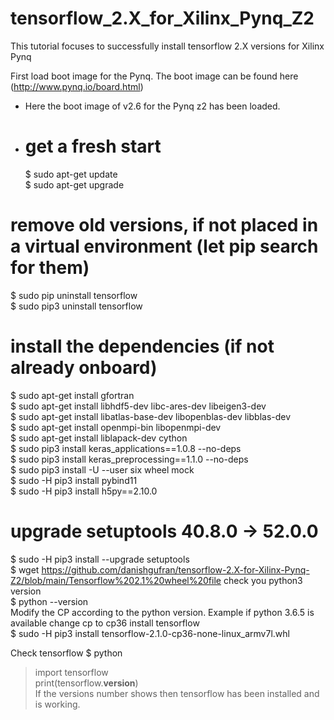 # tensorflow_2.X_for_Xilinx_Pynq_Z2
This tutorial focuses to successfully install tensorflow 2.X versions for Xilinx Pynq

First load boot image for the Pynq. The boot image can be found here (http://www.pynq.io/board.html) 
* Here the boot image of v2.6 for the Pynq z2 has been loaded.
* # get a fresh start
  $ sudo apt-get update \
  $ sudo apt-get upgrade
# remove old versions, if not placed in a virtual environment (let pip search for them)
  $ sudo pip uninstall tensorflow\
  $ sudo pip3 uninstall tensorflow
# install the dependencies (if not already onboard)
  $ sudo apt-get install gfortran\
  $ sudo apt-get install libhdf5-dev libc-ares-dev libeigen3-dev\
  $ sudo apt-get install libatlas-base-dev libopenblas-dev libblas-dev\
  $ sudo apt-get install openmpi-bin libopenmpi-dev\
  $ sudo apt-get install liblapack-dev cython\
  $ sudo pip3 install keras_applications==1.0.8 --no-deps\
  $ sudo pip3 install keras_preprocessing==1.1.0 --no-deps\
  $ sudo pip3 install -U --user six wheel mock\
  $ sudo -H pip3 install pybind11\
  $ sudo -H pip3 install h5py==2.10.0
# upgrade setuptools 40.8.0 -> 52.0.0
  $ sudo -H pip3 install --upgrade setuptools\
  $ wget https://github.com/danishgufran/tensorflow-2.X-for-Xilinx-Pynq-Z2/blob/main/Tensorflow%202.1%20wheel%20file
check you python3 version\
  $ python --version\
Modify the CP according to the python version. Example if python 3.6.5 is available change cp to cp36
install tensorflow\
  $ sudo -H pip3 install tensorflow-2.1.0-cp36-none-linux_armv7l.whl

Check tensorflow
  $ python
> import tensorflow\
> print(tensorflow.__version__)\
If the versions number shows then tensorflow has been installed and is working.
